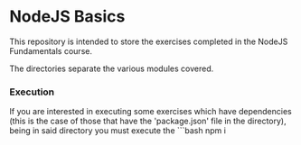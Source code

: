 # NodeJS Basics

This repository is intended to store the exercises completed in the NodeJS Fundamentals course.

The directories separate the various modules covered.

### Execution
If you are interested in executing some exercises which have dependencies (this is the case of those that have the 'package.json' file in the directory), being in said directory you must execute the ```bash
npm i
``` command.
